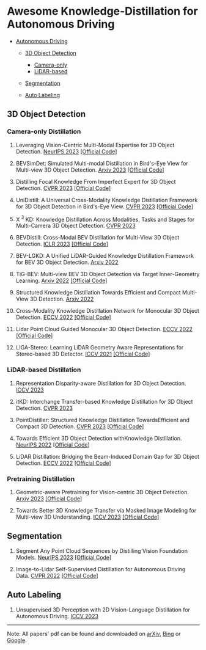 # Awesome Knowledge-Distillation for Autonomous Driving


- [Autonomous Driving](#awesome-knowledge-distillation)
  - [3D Object Detection](#3D-Object-Detection)
    - [Camera-only ](#Camera-only-Distillation)
    - [LiDAR-based ](#LiDAR-based-Distillation)

  - [Segmentation](#Segmentation)

  - [Auto Labeling](#Auto-Labeling)



## 3D Object Detection

### Camera-only Distillation

1. Leveraging Vision-Centric Multi-Modal Expertise for 3D Object Detection. [NeurIPS 2023](https://arxiv.org/abs/2310.15670) [[Official Code]](https://github.com/OpenDriveLab/Birds-eye-view-Perception/tree/master/nuScenes_playground/VCD)

2. BEVSimDet: Simulated Multi-modal Distillation in Bird's-Eye View for Multi-view 3D Object Detection. [Arxiv 2023](https://arxiv.org/abs/2303.16818) [[Official Code]](https://github.com/ViTAE-Transformer/BEVSimDet)

3. Distilling Focal Knowledge From Imperfect Expert for 3D Object Detection. [CVPR 2023](https://openaccess.thecvf.com/content/CVPR2023/html/Zeng_Distilling_Focal_Knowledge_From_Imperfect_Expert_for_3D_Object_Detection_CVPR_2023_paper.html) [[Official Code]](https://github.com/OpenDriveLab/Birds-eye-view-Perception/blob/master/nuScenes_playground/FocalDistiller.md)


4. UniDistill: A Universal Cross-Modality Knowledge Distillation Framework for 3D Object Detection in Bird's-Eye View. [CVPR 2023](https://arxiv.org/abs/2303.15083) [[Official Code]](https://github.com/megvii-research/CVPR2023-UniDistill)

5. X $^3$ KD: Knowledge Distillation Across Modalities, Tasks and Stages for Multi-Camera 3D Object Detection. [CVPR 2023](https://arxiv.org/abs/2303.02203)

6. BEVDistill: Cross-Modal BEV Distillation for Multi-View 3D Object Detection. [ICLR 2023](https://arxiv.org/abs/2211.09386) [[Official Code]](https://github.com/zehuichen123/BEVDistill)

7. BEV-LGKD: A Unified LiDAR-Guided Knowledge Distillation Framework for BEV 3D Object Detection.  [Arxiv 2022](https://arxiv.org/abs/2212.00623)

8. TiG-BEV: Multi-view BEV 3D Object Detection via Target Inner-Geometry Learning. [Arxiv 2022](https://arxiv.org/abs/2212.13979) [[Official Code]](https://github.com/ADLab3Ds/TiG-BEV)

9. Structured Knowledge Distillation Towards Efficient and Compact Multi-View 3D Detection. [Arxiv 2022](https://arxiv.org/abs/2211.08398)

10. Cross-Modality Knowledge Distillation Network for Monocular 3D Object Detection. [ECCV 2022](https://arxiv.org/abs/2211.07171) [[Official Code]](https://github.com/Cc-Hy/CMKD)

11. Lidar Point Cloud Guided Monocular 3D Object Detection. [ECCV 2022](https://arxiv.org/abs/2104.09035) [[Official Code]](https://github.com/SPengLiang/LPCG)


12. LIGA-Stereo: Learning LiDAR Geometry Aware Representations for Stereo-based 3D Detector. [ICCV 2021](https://arxiv.org/abs/2108.08258) [[Official Code]](https://github.com/xy-guo/LIGA-Stereo)



### LiDAR-based Distillation

1. Representation Disparity-aware Distillation for 3D Object Detection. [ICCV 2023](https://openaccess.thecvf.com/content/ICCV2023/html/Li_Representation_Disparity-aware_Distillation_for_3D_Object_Detection_ICCV_2023_paper.html)

2. itKD: Interchange Transfer-based Knowledge Distillation for 3D Object Detection. [CVPR 2023](https://arxiv.org/abs/2205.15531)

3. PointDistiller: Structured Knowledge Distillation TowardsEfficient and Compact 3D Detection. [CVPR 2023](https://openaccess.thecvf.com/content/CVPR2023/html/Zhang_PointDistiller_Structured_Knowledge_Distillation_Towards_Efficient_and_Compact_3D_Detection_CVPR_2023_paper.html) [[Official Code]](https://github.com/RunpeiDong/PointDistiller)


4. Towards Efficient 3D Object Detection withKnowledge Distillation. [NeurIPS 2022](https://proceedings.neurips.cc/paper_files/paper/2022/hash/8625a8c2be8ba5197b7a14833dbea8ac-Abstract-Conference.html) [[Official Code]](https://github.com/CVMI-Lab/SparseKD)


5. LiDAR Distillation: Bridging the Beam-Induced Domain Gap for 3D Object Detection. [ECCV 2022](https://arxiv.org/abs/2203.14956) [[Official Code]](https://github.com/weiyithu/LiDAR-Distillation)

### Pretraining Distillation
1. Geometric-aware Pretraining for Vision-centric 3D Object Detection. [Arxiv 2023](https://arxiv.org/abs/2304.03105) [[Official Code]](https://github.com/OpenDriveLab/Birds-eye-view-Perception/tree/master/nuScenes_playground)


2. Towards Better 3D Knowledge Transfer via Masked Image Modeling for Multi-view 3D Understanding. [ICCV 2023](https://arxiv.org/abs/2303.11325) [[Official Code]](https://github.com/Sense-X/GeoMIM)




## Segmentation


1. Segment Any Point Cloud Sequences by Distilling Vision Foundation Models. [NeurIPS 2023](https://arxiv.org/abs/2306.09347) [[Official Code]](https://github.com/youquanl/Segment-Any-Point-Cloud)


2. Image-to-Lidar Self-Supervised Distillation for Autonomous Driving Data. [CVPR 2022](https://arxiv.org/abs/2203.16258) [[Official Code]]( https://github.com/valeoai/SLidR)


##  Auto Labeling


1. Unsupervised 3D Perception with 2D Vision-Language Distillation for Autonomous Driving. [ICCV 2023](https://arxiv.org/abs/2309.14491)






---
Note: All papers' pdf can be found and downloaded on [arXiv](https://arxiv.org/search/), [Bing](https://www.bing.com) or [Google](https://www.google.com).


